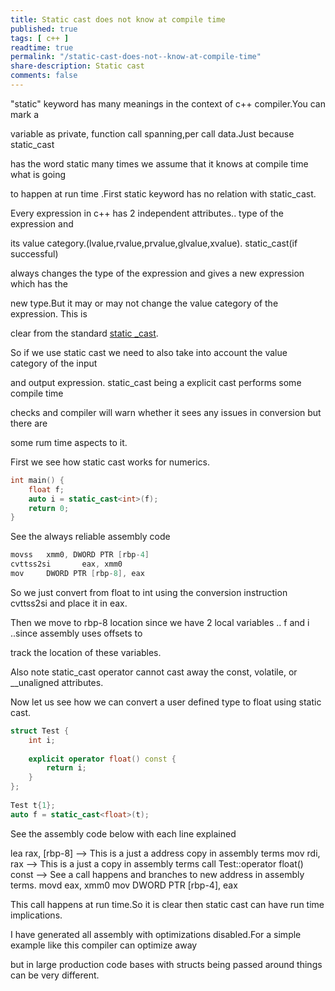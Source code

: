 ```yaml
---
title: Static cast does not know at compile time
published: true
tags: [ c++ ]
readtime: true
permalink: "/static-cast-does-not--know-at-compile-time"
share-description: Static cast 
comments: false
---
```



"static" keyword has many meanings in the context of c++ compiler.You can mark a

variable as private, function call spanning,per call data.Just because static_cast 

has the word static many times we assume that it knows at compile time what is going 

to happen at run time .First static keyword has no relation with static_cast.

Every expression in c++ has 2 independent attributes.. type of the expression and 

its value category.(lvalue,rvalue,prvalue,glvalue,xvalue). static_cast(if successful) 

always changes  the type of the expression and gives a new expression which has the 

new type.But it may or may not change the value category of the expression. This is 

clear from  the standard [static _cast](https://en.cppreference.com/w/cpp/language/static_cast).

So if we use static cast we need to also take into account the value category of the input 

and output expression. static_cast being a explicit cast performs some compile time 

checks and compiler will warn whether it sees any issues in conversion but there are

some rum time aspects to it.

First we see how static cast works for numerics.

```cpp
int main() {
    float f;
    auto i = static_cast<int>(f);
    return 0;
}

```

See the always reliable assembly  code


```cpp
movss   xmm0, DWORD PTR [rbp-4]
cvttss2si       eax, xmm0
mov     DWORD PTR [rbp-8], eax
```


So we just convert from float to int using the conversion instruction cvttss2si and place it in eax.

Then we move to rbp-8 location since we have 2 local variables ..  f and i ..since assembly uses offsets to 

track the location of these variables.

Also note static_cast operator cannot cast away the const, volatile, or __unaligned attributes.

Now let us see how we can convert a user defined type to float using static cast.


```cpp
struct Test {
    int i;
         
    explicit operator float() const {
        return i;
    }
};
 
Test t{1};
auto f = static_cast<float>(t);

```

See the assembly code below with each line explained



lea     rax, [rbp-8]   --> This is a just a address copy in assembly terms
mov     rdi, rax       --> This is a just a copy in assembly terms
call    Test::operator float() const   --> See a call happens and branches to new address in assembly terms.
movd    eax, xmm0
mov     DWORD PTR [rbp-4], eax


This call happens at run time.So it is clear then static cast can have run time implications.

I have generated all assembly with optimizations disabled.For a simple example like this compiler can optimize away 

but in large production code bases with structs being passed around things can be very different.
